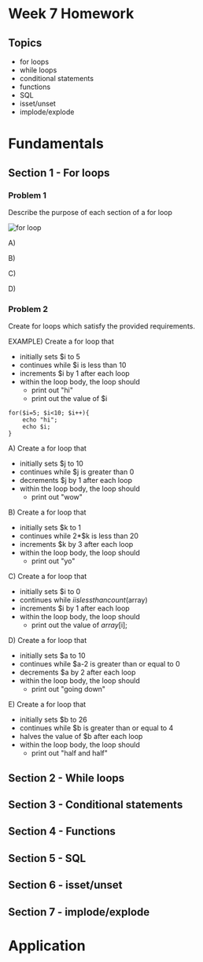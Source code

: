 Week 7 Homework
===============

Topics
------

* for loops
* while loops
* conditional statements
* functions
* SQL
* isset/unset
* implode/explode

Fundamentals
============

Section 1 - For loops
---------------------

### Problem 1

Describe the purpose of each section of a for loop

![for loop](http://i.imgur.com/LLf3eH5.png)

A)


B)


C)


D)

### Problem 2

Create for loops which satisfy the provided requirements.

EXAMPLE) Create a for loop that

* initially sets $i to 5
* continues while $i is less than 10
* increments $i by 1 after each loop
* within the loop body, the loop should
    + print out "hi"
    + print out the value of $i


```
for($i=5; $i<10; $i++){
    echo "hi";
    echo $i;
}
```

A) Create a for loop that

* initially sets $j to 10
* continues while $j is greater than 0
* decrements $j by 1 after each loop
* within the loop body, the loop should
    + print out "wow"



B) Create a for loop that

* initially sets $k to 1
* continues while 2*$k is less than 20
* increments $k by 3 after each loop
* within the loop body, the loop should
    + print out "yo"



C) Create a for loop that

* initially sets $i to 0
* continues while $i is less than count($array)
* increments $i by 1 after each loop
* within the loop body, the loop should
    + print out the value of $array[$i];



D) Create a for loop that

* initially sets $a to 10
* continues while $a-2 is greater than or equal to 0
* decrements $a by 2 after each loop
* within the loop body, the loop should
    + print out "going down"


E) Create a for loop that

* initially sets $b to 26
* continues while $b is greater than or equal to 4
* halves the value of $b after each loop
* within the loop body, the loop should
    + print out "half and half"

Section 2 - While loops
---------------------

Section 3 - Conditional statements
---------------------

Section 4 - Functions
---------------------

Section 5 - SQL
---------------------

Section 6 - isset/unset
---------------------

Section 7 - implode/explode
---------------------

Application
===========
